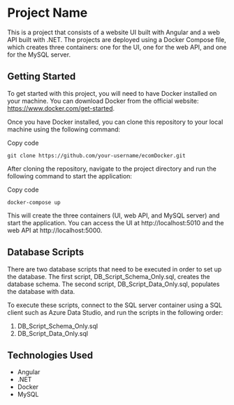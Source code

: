 # Project Name
This is a project that consists of a website UI built with Angular and a web API built with .NET. The projects are deployed using a Docker Compose file, which creates three containers: one for the UI, one for the web API, and one for the MySQL server.

## Getting Started
To get started with this project, you will need to have Docker installed on your machine. You can download Docker from the official website: https://www.docker.com/get-started.

Once you have Docker installed, you can clone this repository to your local machine using the following command:

Copy code
```
git clone https://github.com/your-username/ecomDocker.git
```
After cloning the repository, navigate to the project directory and run the following command to start the application:

Copy code
```
docker-compose up
```
This will create the three containers (UI, web API, and MySQL server) and start the application. You can access the UI at http://localhost:5010 and the web API at http://localhost:5000.

## Database Scripts

There are two database scripts that need to be executed in order to set up the database. The first script, DB_Script_Schema_Only.sql, creates the database schema. The second script, DB_Script_Data_Only.sql, populates the database with data.

To execute these scripts, connect to the SQL server container using a SQL client such as Azure Data Studio, and run the scripts in the following order:

1. DB_Script_Schema_Only.sql
2. DB_Script_Data_Only.sql

## Technologies Used

- Angular
- .NET
- Docker
- MySQL